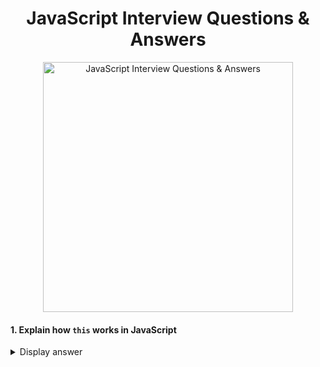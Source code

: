 <h1 align="center">
JavaScript Interview Questions & Answers
</h1>
<p align="center"> 
    <img src="https://github.com/monkey3310/full-stack-interview/blob/feature/3/assets/js-logo.svg" alt="JavaScript Interview Questions & Answers" width="400"/>    
</p>

#### 1. Explain how `this` works in JavaScript
<details>
    <summary>
        Display answer
    </summary>
Lorem ipsum dolor sit amet, consectetur adipiscing elit, sed do eiusmod tempor incididunt ut labore et dolore magna aliqua. Ut enim ad minim veniam, quis nostrud exercitation ullamco laboris nisi ut aliquip ex ea commodo consequat. Duis aute irure dolor in reprehenderit in voluptate velit esse cillum dolore eu fugiat nulla pariatur. Excepteur sint occaecat cupidatat non proident, sunt in culpa qui officia deserunt mollit anim id est laborum.
    
###### References
* [Some link](https://www.google.com)
</details>

